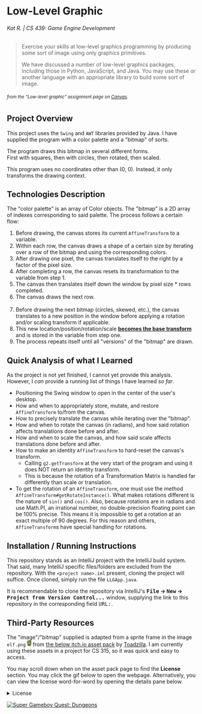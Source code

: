 # Low-Level Graphic

###### Kat R. | CS 439: Game Engine Development

> Exercise your skills at low-level graphics programming by producing some sort of image using only graphics primitives.
>
> We have discussed a number of low-level graphics packages, including those in Python, JavaScript, and Java. You may
> use these or another language with an appropriate library to build some sort of image.

###### _<sup>from the "Low-level graphic" assignment page on [Canvas](https://bsu.instructure.com/courses/175355/assignments/2300662).</sup>_

## Project Overview

This project uses the `Swing` and `AWT` libraries provided by Java.
I have supplied the program with a color palette and a "bitmap" of sorts.

The program draws this bitmap in several different forms.   
First with squares, then with circles, then rotated, then scaled.

This program uses no coordinates other than (0, 0).
Instead, it only transforms the drawing context.

## Technologies Description

The "color palette" is an array of Color objects.
The "bitmap" is a 2D array of indexes corresponding to said palette.
The process follows a certain flow:

1. Before drawing, the canvas stores its current `AffineTransform` to a variable.
2. Within each row, the canvas draws a shape of a certain size by iterating over a row of the bitmap and using the
   corresponding colors.
3. After drawing one pixel, the canvas translates itself to the right by a factor of the pixel size.
4. After completing a row, the canvas resets its transformation to the variable from step 1.
5. The canvas then translates itself down the window by pixel size * rows completed.
6. The canvas draws the next row.
   <br><br>
7. Before drawing the next bitmap (circles, skewed, etc.),
   the canvas translates to a new position in the window before applying a rotation and/or scaling transform if
   applicable.
8. This new location/position/rotation/scale **<ins>becomes the base transform</ins>**
   and is stored in the variable from step one.
9. The process repeats itself until all "versions" of the "bitmap" are drawn.

## Quick Analysis of what I Learned

As the project is not yet finished, I cannot yet provide this analysis.
However, I _can_ provide a running list of things I have learned _so far_.

- Positioning the Swing window to open in the center of the user's desktop.
- How and when to appropriately store, mutate, and restore `AffineTransform` to/from the canvas.
- How to precisely translate the canvas while iterating over the "bitmap".
- How and when to rotate the canvas (in radians), and how said rotation affects translations done before and after.
- How and when to scale the canvas, and how said scale affects translations done before and after.
- How to make an identity `AffineTransform` to hard-reset the canvas's transform.
  - Calling `g2.getTransform` at the very start of the program and using it does NOT return an identity transform.
  - This is because the rotation of a Transformation Matrix is handled far differently than scale or translation.  
- To get the rotation of an `AffineTransform`, one must use the method `AffineTransform#getRotateInstance()`.
  What makes rotations different is the nature of `sin()` and `cos()`. 
  Also, because rotations are in radians and use Math.PI, an irrational number, no double-precision floating point can be 100% precise.
  This means it is impossible to get a rotation at an exact multiple of 90 degrees.
  For this reason and others, `AffineTransform`s have special handling for rotations.

## Installation / Running Instructions

This repository stands as an IntelliJ project with the IntelliJ build system.
That said, many IntelliJ specific files/folders are excluded from the repository.
With the `<project name>.iml` present, cloning the project will suffice. Once cloned, simply run the file
`LLGApp.java`.

It is recommendable to clone the repository via IntelliJ's **<kbd>File</kbd> → <kbd>New</kbd> → <kbd>Project from
Version Control...</kbd>** window,
supplying the link to this repository in the corresponding field <kbd>URL:</kbd>.

## Third-Party Resources

The "image"/"bitmap" supplied is adapted from a sprite frame in the image
`elf.png` ![sprite frame](README_elf_frame.png) from
[the below itch.io asset pack](https://toadzillart.itch.io/dungeons-pack)
by [Toadzilla](https://toadzillart.itch.io/).
I am currently using these assets in a project for CS 315, so it was quick and easy to access.

You may scroll down when on the asset pack page to find the **License** section.
You may click the gif below to open the webpage.
Alternatively, you can view the license word-for-word by opening the details pane below.

<details>
    <summary>License</summary>
    <blockquote>
        <h3>License</h3>
        <h4>You can:</h4>
        <p>
            ✔️ Use the assets for non-commercial & commercial projects!
            <br>
            ✔️ Adapt and/or modify the assets to match your project.
            <br>
            ✔️ Credit me ("Toadzilla") with link to this pack
        </p>
        <h4>You can <b>NOT</b>:</h4>
        <p>
            ❌ Distribute or sell those assets directly (even modified).
            <br>
            ❌ Claim the asset yours.
            <br>
            ❌ Use the assets in an crypto / NFT / meta related project.
        </p>
    </blockquote>
</details>

[![Super Gameboy Quest: Dungeons](https://img.itch.zone/aW1nLzE1MzE3ODYxLmdpZg==/original/R9Cmel.gif)](https://toadzillart.itch.io/dungeons-pack)